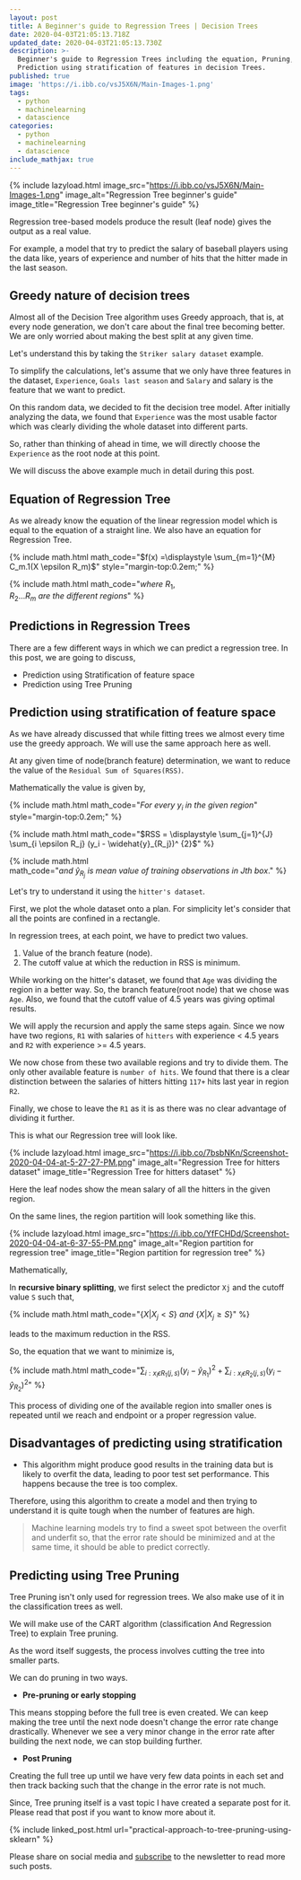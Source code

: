 ```yaml
---
layout: post
title: A Beginner's guide to Regression Trees | Decision Trees
date: 2020-04-03T21:05:13.718Z
updated_date: 2020-04-03T21:05:13.730Z
description: >-
  Beginner's guide to Regression Trees including the equation, Pruning,
  Prediction using stratification of features in decision Trees.
published: true
image: 'https://i.ibb.co/vsJ5X6N/Main-Images-1.png'
tags:
  - python
  - machinelearning
  - datascience
categories:
  - python
  - machinelearning
  - datascience
include_mathjax: true
---
```

{% include lazyload.html image_src="https://i.ibb.co/vsJ5X6N/Main-Images-1.png" image_alt="Regression Tree beginner's guide" image_title="Regression Tree beginner's guide" %}

Regression tree-based models produce the result (leaf node) gives the output as a real value.

For example, a model that try to predict the salary of baseball players using the data like, years of experience and number of hits that the hitter made in the last season.

## Greedy nature of decision trees

Almost all of the Decision Tree algorithm uses Greedy approach, that is, at every node generation, we don't care about the final tree becoming better. We are only worried about making the best split at any given time.

Let's understand this by taking the `Striker salary dataset` example.

To simplify the calculations, let's assume that we only have three features in the dataset, `Experience`, `Goals last season` and `Salary` and salary is the feature that we want to predict.

On this random data, we decided to fit the decision tree model. After initially analyzing the data, we found that `Experience` was the most usable factor which was clearly dividing the whole dataset into different parts.

So, rather than thinking of ahead in time, we will directly choose the `Experience` as the root node at this point.

We will discuss the above example much in detail during this post.

## Equation of Regression Tree

As we already know the equation of the linear regression model which is equal to the equation of a straight line. We also have an equation for Regression Tree.

{% include math.html math_code="$f(x) =\displaystyle \sum_{m=1}^{M} C_m.1(X \epsilon R_m)$" style="margin-top:0.2em;" %}

{% include math.html math_code="$where\ R_1, R_2...R_m\ are\ the\ different\ regions$" %}

## Predictions in Regression Trees

There are a few different ways in which we can predict a regression tree. In this post, we are going to discuss,

* Prediction using Stratification of feature space
* Prediction using Tree Pruning

## Prediction using stratification of feature space

As we have already discussed that while fitting trees we almost every time use the greedy approach. We will use the same approach here as well.

At any given time of node(branch feature) determination, we want to reduce the value of the `Residual Sum of Squares(RSS)`.

Mathematically the value is given by,

{% include math.html math_code="$For\ every\ y_i\ in\ the\ given\ region$" style="margin-top:0.2em;" %}

{% include math.html math_code="$RSS = \displaystyle \sum_{j=1}^{J} \sum_{i \epsilon R_j} (y_i - \widehat{y}_{R_j})^ {2}$" %}

{% include math.html math_code="$and\ \widehat{y}_{R_j}\ is\ mean\ value\ of\ training\ observations\ in\ Jth\ box.$" %}

Let's try to understand it using the `hitter's dataset`.

First, we plot the whole dataset onto a plan. For simplicity let's consider that all the points are confined in a rectangle.

In regression trees, at each point, we have to predict two values.

1. Value of the branch feature (node).
2. The cutoff value at which the reduction in RSS is minimum.

While working on the hitter's dataset, we found that `Age` was dividing the region in a better way. So, the branch feature(root node) that we chose was `Age`. Also, we found that the cutoff value of 4.5 years was giving optimal results.

We will apply the recursion and apply the same steps again. Since we now have two regions, `R1` with salaries of `hitters` with experience < 4.5 years and `R2` with experience >= 4.5 years.

We now chose from these two available regions and try to divide them. The only other available feature is `number of hits`. We found that there is a clear distinction between the salaries of hitters hitting `117+` hits last year in region `R2`.

Finally, we chose to leave the `R1` as it is as there was no clear advantage of dividing it further.

This is what our Regression tree will look like.

{% include lazyload.html image_src="https://i.ibb.co/7bsbNKn/Screenshot-2020-04-04-at-5-27-27-PM.png" image_alt="Regression Tree for hitters dataset" image_title="Regression Tree for hitters dataset" %}

Here the leaf nodes show the mean salary of all the hitters in the given region.

On the same lines, the region partition will look something like this.

{% include lazyload.html image_src="https://i.ibb.co/YfFCHDd/Screenshot-2020-04-04-at-6-37-55-PM.png" image_alt="Region partition for regression tree" image_title="Region partition for regression tree" %}

Mathematically,

In **recursive binary splitting**, we first select the predictor `Xj` and the cutoff value `S` such that,

{% include math.html math_code="$\{X|X_j < S\}\ and\ \{X|X_j \geq S\}$" %}

leads to the maximum reduction in the RSS.

So, the equation that we want to minimize is,

{% include math.html math_code="$\displaystyle \sum_{i:x_i\epsilon R_1(j, s)}(y_i - \widehat{y}_{R_1})^ {2} + \sum_{i:x_i\epsilon R_2(j, s)}(y_i - \widehat{y}_{R_2})^ {2}$" %}

This process of dividing one of the available region into smaller ones is repeated until we reach and endpoint or a proper regression value.

## Disadvantages of predicting using stratification

* This algorithm might produce good results in the training data but is likely to overfit the data, leading to poor test set performance. This happens because the tree is too complex.

Therefore, using this algorithm to create a model and then trying to understand it is quite tough when the number of features are high.

> Machine learning models try to find a sweet spot between the overfit and underfit so, that the error rate should be minimized and at the same time, it should be able to predict correctly.

## Predicting using Tree Pruning

Tree Pruning isn't only used for regression trees. We also make use of it in the classification trees as well.

We will make use of the CART algorithm (classification And Regression Tree) to explain Tree pruning.

As the word itself suggests, the process involves cutting the tree into smaller parts.

We can do pruning in two ways.

* **Pre-pruning or early stopping**

This means stopping before the full tree is even created. We can keep making the tree until the next node doesn't change the error rate change drastically. Whenever we see a very minor change in the error rate after building the next node, we can stop building further.

* **Post Pruning**

Creating the full tree up until we have very few data points in each set and then track backing such that the change in the error rate is not much.

Since, Tree pruning itself is a vast topic I have created a separate post for it. Please read that post if you want to know more about it.

{% include linked_post.html url="practical-approach-to-tree-pruning-using-sklearn" %}

Please share on social media and [subscribe](https://ranvir.xyz/blog/subscribe) to the newsletter to read more such posts.